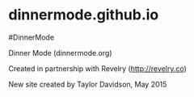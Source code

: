 dinnermode.github.io
====================

#DinnerMode

Dinner Mode (dinnermode.org)

Created in partnership with Revelry (http://revelry.co)

New site created by Taylor Davidson, May 2015
